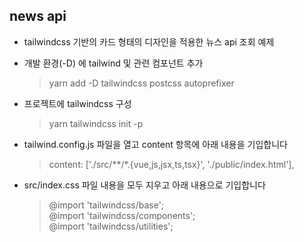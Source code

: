 ## news api

- tailwindcss 기반의 카드 형태의 디자인을 적용한 뉴스 api 조회 예제

- 개발 환경(-D) 에 tailwind 및 관련 컴포넌트 추가
  > yarn add -D tailwindcss postcss autoprefixer

- 프로젝트에 tailwindcss 구성
  > yarn tailwindcss init -p

- tailwind.config.js 파일을 열고 content 항목에 아래 내용을 기입합니다
  > content: ['./src/**/*.{vue,js,jsx,ts,tsx}', './public/index.html'],

- src/index.css 파일 내용을 모두 지우고 아래 내용으로 기입합니다
  > @import 'tailwindcss/base';<br>
    @import 'tailwindcss/components';<br>
    @import 'tailwindcss/utilities';
